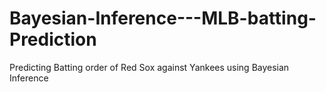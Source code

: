 # Bayesian-Inference---MLB-batting-Prediction
Predicting Batting order of Red Sox against Yankees using Bayesian Inference
